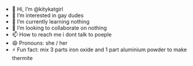 - 👋 Hi, I’m @kitykatgirl
- 👀 I’m interested in gay dudes
- 🌱 I’m currently learning nothing
- 💞️ I’m looking to collaborate on nothing
- 📫 How to reach me i dont talk to poeple
- 😄 Pronouns: she / her
- ⚡ Fun fact: mix 3 parts iron oxide and 1 part aluminium powder to make thermite

<!---
kitykatgirl/kitykatgirl is a ✨ special ✨ repository because its `README.md` (this file) appears on your GitHub profile.
You can click the Preview link to take a look at your changes.
--->
